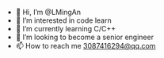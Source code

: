 - 👋 Hi, I’m @LMingAn
- 👀 I’m interested in code learn
- 🌱 I’m currently learning C/C++
- 💞️ I’m looking to become a senior engineer
- 📫 How to reach me 3087416294@qq.com

<!---
LMingAn/LMingAn is a ✨ special ✨ repository because its `README.md` (this file) appears on your GitHub profile.
You can click the Preview link to take a look at your changes.
--->
